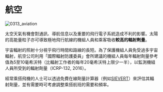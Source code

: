 # 航空

![0313_aviation](./static/0313_aviation.png)

太空天氣有機會對通訊、導航信息以及重要的飛行電子系統造成不利的影響。太陽的高能量粒子亦可導致極地飛行航線的機組人員和乘客吸收**較高的輻射劑量**。

宇宙輻射的照射十分視乎飛行時間和路線的長短。為了保護機組人員免受過多宇宙輻射，航空公司利用「國際輻射防護委員」會所建議的機組人員每年輻射劑量參考值為5至10毫希沃特（比輻射工作者的每年20毫希沃特上限少一半），以監測機組人員所受到的輻射劑量（ICRP-132, 2016）。

經常乘搭飛機的人士可以透過免費在線劑量計算器（例如[SIEVERT](https://www.sievert-system.org)）來評估其輻射劑量，並有需要時可考慮調整乘搭航班的需要和頻率。